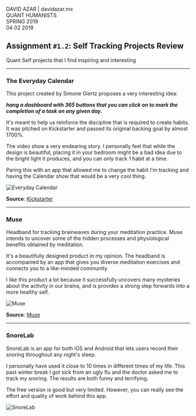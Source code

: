 DAVID AZAR | davidazar.mx <br>
QUANT HUMANISTS <br>
SPRING 2019 <br>
04 02 2019<br>

## Assignment `#1.2`: Self Tracking Projects Review


 
Quant Self projects that I find inspiring and interesting

---

### The Everyday Calendar

This project created by Simone Giertz proposes a very interesting idea: 

***hang a dashboard with 365 buttons that you can click on to mark the completion of a task on any given day.***

It's meant to help us reinforce the discipline that is required to create habits. It was pitched on Kickstarter and passed its original backing goal by almost 1700%.

The video show a very endearing story. I personally feel that while the design is beautiful, placing it in your bedroom might be a bad idea due to the bright light it produces, and you can only track 1 habit at a time. 

Paring this with an app that allowed me to change the habit I'm tracking and having the Calendar show that would be a very cool thing.


![Everyday Calendar](https://ksr-ugc.imgix.net/assets/023/003/718/6a5709f42d5fb29db6d19f2d043dfd8e_original.jpg?ixlib=rb-1.1.0&crop=faces&w=1024&h=576&fit=crop&v=1540333926&auto=format&frame=1&q=92&s=40de66347480d5a5c1cb2eb50a8546a8)

**Source**: [Kickstarter](http://www.kickstarter.com/)


- - - 

### Muse

Headband for tracking brainwaves during your meditation practice.
Muse intends to uncover some of the hidden processes and physiological benefits obtained by meditation.

It's a beautifully designed product in my opinion. The headband is accompanied by an app that gives you diverse meditation exercises and connects you to a like-minded community.

I like this product a lot because it successfully uncovers many mysteries about the activity in our brains, and is provides a strong step forwards into a more healthy self.

![Muse](https://choosemuse.com/app/uploads/2018/11/092818-MUSe-170-1.jpg)

**Source**: [Muse](https://choosemuse.com/)



***

### SnoreLab

SnoreLab is an app for both iOS and Android that lets users record their snoring throughout any night's sleep.

I personally have used it close to 10 times in different times of my life. This past winter break I got sick from an ugly flu and the doctor asked me to track my snoring. The results are both funny and terrifying.

The free version is good but very limited. However, you can really see the effort and quality of work behind this app.

![SnoreLab](https://www.snorelab.com/wp-content/uploads/2017/12/snorelab-iphone-landing-2-1.jpg)






